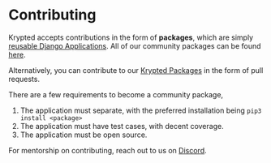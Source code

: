 # Contributing
Krypted accepts contributions in the form of **packages**, which are simply [reusable Django Applications](https://docs.djangoproject.com/en/2.2/intro/reusable-apps/). All of our community packages can be found [here](../features/community_packages/index).

Alternatively, you can contribute to our [Krypted Packages](../features/krypted_packages/index) in the form of pull requests. 

There are a few requirements to become a community package,
1. The application must separate, with the preferred installation being `pip3 install <package>`
2. The application must have test cases, with decent coverage. 
3. The application must be open source.

For mentorship on contributing, reach out to us on [Discord](https://discord.gg/YAmSMPx). 
